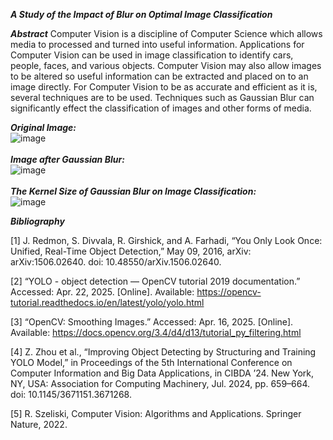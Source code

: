 ***A Study of the Impact of Blur on Optimal Image Classification***

***Abstract***
Computer Vision is a discipline of Computer Science which allows media to processed and turned into useful information.  Applications for Computer Vision can be used in image classification to identify cars, people, faces, and various objects.  Computer Vision may also allow images to be altered so useful information can be extracted and placed on to an image directly.  For Computer Vision to be as accurate and efficient as it is, several techniques are to be used.  Techniques such as Gaussian Blur can significantly effect the classification of images and other forms of media.

***Original Image:***\
![image](https://github.com/user-attachments/assets/e7dd4fa5-4769-4c5c-adc4-a47de966ffdf)\
\
***Image after Gaussian Blur:***\
![image](https://github.com/user-attachments/assets/24ec79c2-bacf-43b9-86f8-8525cbb82756)\
\
***The Kernel Size of Gaussian Blur on Image Classification:***\
![image](https://github.com/user-attachments/assets/3a942e40-d72f-4943-8710-1a6eedb36191)

***Bibliography***

[1] J. Redmon, S. Divvala, R. Girshick, and A. Farhadi, “You Only Look Once: Unified, Real-Time Object Detection,” May 09, 2016, arXiv: arXiv:1506.02640. doi: 10.48550/arXiv.1506.02640.

[2] “YOLO - object detection — OpenCV tutorial 2019 documentation.” Accessed: Apr. 22, 2025. [Online]. Available: https://opencv-tutorial.readthedocs.io/en/latest/yolo/yolo.html

[3] “OpenCV: Smoothing Images.” Accessed: Apr. 16, 2025. [Online]. Available: https://docs.opencv.org/3.4/d4/d13/tutorial_py_filtering.html

[4] Z. Zhou et al., “Improving Object Detecting by Structuring and Training YOLO Model,” in Proceedings of the 5th International Conference on Computer Information and Big Data Applications, in CIBDA ’24. New York, NY, USA: Association for Computing Machinery, Jul. 2024, pp. 659–664. doi: 10.1145/3671151.3671268.

[5] R. Szeliski, Computer Vision: Algorithms and Applications. Springer Nature, 2022.


